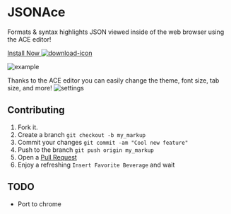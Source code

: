 JSONAce
===============

Formats & syntax highlights JSON viewed inside of the web browser using the ACE editor!

[Install Now ![download-icon]][download-link]

![example]

Thanks to the ACE editor you can easily change the theme, font size, tab size, and more!
![settings]

Contributing
---

1. Fork it.
2. Create a branch `git checkout -b my_markup`
3. Commit your changes `git commit -am "Cool new feature"`
4. Push to the branch `git push origin my_markup`
5. Open a [Pull Request][1]
6. Enjoy a refreshing `Insert Favorite Beverage` and wait

TODO
---
- Port to chrome

[1]: https://github.com/acrogenesis/JSONAce/pulls
[download-link]: https://github.com/acrogenesis/JSONAce/raw/v1.4.1/JSONAce.safariextz
[download-icon]: https://github.com/acrogenesis/JSONAce/blob/master/icon-install_2x.png
[example]: https://github.com/acrogenesis/JSONAce/blob/master/example.png
[settings]: https://github.com/acrogenesis/JSONAce/blob/master/settings.png
